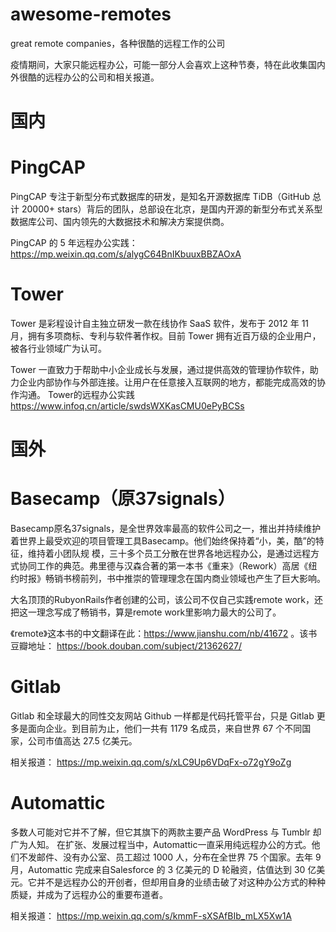 # awesome-remotes
great remote companies，各种很酷的远程工作的公司

疫情期间，大家只能远程办公，可能一部分人会喜欢上这种节奏，特在此收集国内外很酷的远程办公的公司和相关报道。
# 国内

# PingCAP
PingCAP 专注于新型分布式数据库的研发，是知名开源数据库 TiDB（GitHub 总计 20000+ stars）背后的团队，总部设在北京，是国内开源的新型分布式关系型数据库公司、国内领先的大数据技术和解决方案提供商。

PingCAP 的 5 年远程办公实践：https://mp.weixin.qq.com/s/alygC64BnIKbuuxBBZAOxA

# Tower
Tower 是彩程设计自主独立研发一款在线协作 SaaS 软件，发布于 2012 年 11 月，拥有多项商标、专利与软件著作权。目前 Tower 拥有近百万级的企业用户，被各行业领域广为认可。

Tower 一直致力于帮助中小企业成长与发展，通过提供高效的管理协作软件，助力企业内部协作与外部连接。让用户在任意接入互联网的地方，都能完成高效的协作沟通。
Tower的远程办公实践 https://www.infoq.cn/article/swdsWXKasCMU0ePyBCSs

# 国外

# Basecamp（原37signals）
Basecamp原名37signals，是全世界效率最高的软件公司之一，推出并持续维护着世界上最受欢迎的项目管理工具Basecamp。他们始终保持着“小，美，酷”的特征，维持着小团队规 模，三十多个员工分散在世界各地远程办公，是通过远程方式协同工作的典范。弗里德与汉森合著的第一本书《重来》（Rework）高居《纽约时报》畅销书榜前列，书中推崇的管理理念在国内商业领域也产生了巨大影响。

大名顶顶的RubyonRails作者创建的公司，该公司不仅自己实践remote work，还把这一理念写成了畅销书，算是remote work里影响力最大的公司了。

《remote》这本书的中文翻译在此：https://www.jianshu.com/nb/41672  。该书豆瓣地址： https://book.douban.com/subject/21362627/

# Gitlab 
Gitlab 和全球最大的同性交友网站 Github 一样都是代码托管平台，只是 Gitlab 更多是面向企业。到目前为止，他们一共有 1179 名成员，来自世界 67 个不同国家，公司市值高达 27.5 亿美元。

相关报道：
https://mp.weixin.qq.com/s/xLC9Up6VDqFx-o72gY9oZg

# Automattic
多数人可能对它并不了解，但它其旗下的两款主要产品 WordPress 与 Tumblr 却广为人知。
在扩张、发展过程当中，Automattic一直采用纯远程办公的方式。他们不发邮件、没有办公室、员工超过 1000 人，分布在全世界 75 个国家。去年 9 月，Automattic 完成来自Salesforce 的 3 亿美元的 D 轮融资，估值达到 30 亿美元。它并不是远程办公的开创者，但却用自身的业绩击破了对这种办公方式的种种质疑，并成为了远程办公的重要布道者。

相关报道：
https://mp.weixin.qq.com/s/kmmF-sXSAfBIb_mLX5Xw1A

